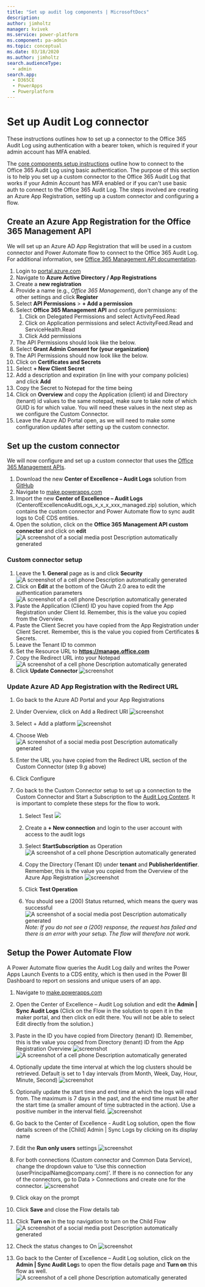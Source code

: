 ```yaml
---
title: "Set up audit log components | MicrosoftDocs"
description: 
author: jimholtz
manager: kvivek
ms.service: power-platform
ms.component: pa-admin
ms.topic: conceptual
ms.date: 03/18/2020
ms.author: jimholtz
search.audienceType: 
  - admin
search.app: 
  - D365CE
  - PowerApps
  - Powerplatform
---
```

# Set up Audit Log connector

These instructions outlines how to set up a connector to the Office 365 Audit Log using authentication with a bearer token, which is required if your admin account has MFA enabled.

The [core components setup instructions](setup-core-components.md) outline how to connect to the Office 365 Audit Log using basic authentication. The purpose of this section is to help you set up a custom connector to the Office 365 Audit Log that works if your Admin Account has MFA enabled or if you can't use basic auth to connect to the Office 365 Audit Log.
The steps involved are creating an Azure App Registration, setting up a custom connector and configuring a flow.

## Create an Azure App Registration for the Office 365 Management API

We will set up an Azure AD App Registration that will be used in a custom connector and Power Automate flow to connect to the Office 365 Audit Log. For additional information, see [Office 365 Management API documentation](https://docs.microsoft.com/office/office-365-management-api/get-started-with-office-365-management-apis).

1. Login to [portal.azure.com](https://portal.azure.com)
1. Navigate to **Azure Active Directory / App Registrations**
1. Create a **new registration**
1. Provide a name (e.g., *Office 365 Management*), don't change any of the other settings and click **Register**
1. Select **API Permissions** > **+ Add a permission**
1. Select **Office 365 Management API** and configure permissions:
      1. Click on Delegated Permissions and select ActivityFeed.Read
      1. Click on Application permissions and select ActivityFeed.Read and ServiceHealth.Read
      1. Click Add permissions
1. The API Permissions should look like the below.  
1. Select **Grant Admin Consent for (your organization)**
1. The API Permissions should now look like the below.
1. Click on **Certificates and Secrets**
1. Select **+ New Client Secret**
1. Add a description and expiration (in line with your company policies) and click **Add**
1. Copy the Secret to Notepad for the time being
1. Click on **Overview** and copy the Application (client) id and Directory (tenant) id values to the same notepad, make sure to take note of which GUID is for which value. You will need these values in the next step as we configure the Custom Connector.
1. Leave the Azure AD Portal open, as we will need to make some configuration updates after setting up the custom connector.

## Set up the custom connector

We will now configure and set up a custom connector that uses the [Office 365
Management APIs](<https://docs.microsoft.com/office/office-365-management-api/get-started-with-office-365-management-apis>).

1. Download the new **Center of Excellence – Audit Logs** solution from [GitHub](https://github.com/microsoft/powerapps-tools/tree/master/Administration/CoEStarterKit/Audit%20Log%20(MFA))
1. Navigate to [make.powerapps.com](https://make.powerapps.com)
1. Import the new **Center of Excellence – Audit Logs** (CenterofExcellenceAuditLogs_x_x_x_xxx_managed.zip) solution, which contains the custom connector and Power Automate flow to sync audit logs to CoE CDS entities.
1. Open the solution, click on the **Office 365 Management API custom connector** and click on **edit** ![A screenshot of a social media post Description automatically generated](media/coemfa1.png)

### Custom connector setup

1. Leave the **1. General** page as is and click **Security** ![A screenshot of a cell phone Description automatically generated](media/coemfa2.png)
1. Click on **Edit** at the bottom of the OAuth 2.0 area to edit the authentication parameters ![A screenshot of a cell phone Description automatically generated](media/coemfa3.png)
1. Paste the Application (Client) ID you have copied from the App Registration under Client Id. Remember, this is the value you copied from the Overview.
1. Paste the Client Secret you have copied from the App Registration under Client Secret. Remember, this is the value you copied from Certificates & Secrets.
1. Leave the Tenant ID to common
1. Set the Resource URL to **https://manage.office.com**
1. Copy the Redirect URL into your Notepad ![A screenshot of a cell phone Description automatically generated](media/coemfa4.png)
1. Click **Update Connector** ![screenshot](media/coemfa5.png)

### Update Azure AD App Registration with the Redirect URL

1. Go back to the Azure AD Portal and your App Registrations
1. Under Overview, click on Add a Redirect URI  ![screenshot](media/coemfa6.png)
1. Select + Add a platform ![screenshot](media/coemfa7.png)
1. Choose Web ![A screenshot of a social media post Description automatically generated](media/coemfa8.png)
1. Enter the URL you have copied from the Redirect URL section of the Custom Connector (step 9.g above)
1. Click Configure
1. Go back to the Custom Connector setup to set up a connection to the Custom Connector and Start a Subscription to the [Audit Log Content](<https://docs.microsoft.com/office/office-365-management-api/office-365-management-activity-api-reference#start-a-subscription>). It is important to complete these steps for the flow to work.

    1. Select Test ![](media/coemfa8a.png)

    1. Create a **+ New connection** and login to the user account with access
        to the audit logs

    1. Select **StartSubscription** as Operation ![A screenshot of a cell phone Description automatically generated](media/coemfa9.png)

    1. Copy the Directory (Tenant ID) under **tenant** and  **PublisherIdentifier**. Remember, this is the value you copied from the Overview of the Azure App Registration ![screenshot](media/coemfa10.png)

    1. Click **Test Operation**

    1. You should see a (200) Status returned, which means the query was successful ![A screenshot of a social media post Description automatically generated](media/coemfa11.png) *Note: If you do not see a (200) response, the request has failed and there is an error with your setup. The flow will therefore not work.*

## Setup the Power Automate Flow

A Power Automate flow queries the Audit Log daily and writes the Power Apps
Launch Events to a CDS entity, which is then used in the Power BI Dashboard to
report on sessions and unique users of an app.

1. Navigate to [make.powerapps.com](https://make.powerapps.com)

1. Open the Center of Excellence – Audit Log solution and edit the **Admin \| Sync Audit Logs** (Click on the Flow in the solution to open it in the maker portal, and then click on edit there. You will not be able to select Edit directly from the solution.)

1. Paste in the ID you have copied from Directory (tenant) ID. Remember, this is the value you coped from Directory (tenant) ID from the App Registration Overview ![screenshot](media/coemfa12.png) ![A screenshot of a cell phone Description automatically generated](media/coemfa13.png)

1. Optionally update the time interval at which the log clusters should be retrieved. Default is set to 1 day intervals (from Month, Week, Day, Hour, Minute, Second) ![screenshot](media/coemfa14.png)

1. Optionally update the start time and end time at which the logs will read from. The maximum is 7 days in the past, and the end time must be after the start time (a smaller amount of time subtracted in the action). Use a positive
    number in the interval field. ![screenshot](media/coemfa15.png)

1. Go back to the Center of Excellence - Audit Log solution, open the flow details screen of the [Child] Admin \| Sync Logs by clicking on its display name

1. Edit the **Run only users** settings ![screenshot](media/coemfa16.png)

1. For both connections (Custom connector and Common Data Service), change the dropdown value to 'Use this connection (userPrincipalName\@company.com)'. If there is no connection for any of the connectors, go to Data \> Connections and create one for the connector. ![screenshot](media/coemfa17.png)

1. Click okay on the prompt

1. Click **Save** and close the Flow details tab

1. Click **Turn on** in the top navigation to turn on the Child Flow ![A screenshot of a social media post Description automatically generated](media/coemfa18.png)

1. Check the status changes to On ![screenshot](media/coemfa19.png)

1. Go back to the Center of Excellence – Audit Log solution, click on the **Admin \| Sync Audit Log**s to open the flow details page and **Turn on** this flow as well. ![A screenshot of a cell phone Description automatically generated](media/coemfa20.png)

